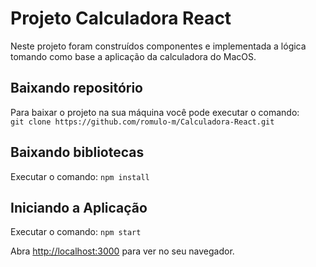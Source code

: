 # Projeto Calculadora React

Neste projeto foram construídos componentes e implementada a lógica tomando como base a aplicação da calculadora do MacOS.

## Baixando repositório
Para baixar o projeto na sua máquina você pode executar o comando:  
`git clone https://github.com/romulo-m/Calculadora-React.git`

## Baixando bibliotecas
Executar o comando: `npm install`
## Iniciando a Aplicação

Executar o comando: `npm start`


Abra [http://localhost:3000](http://localhost:3000) para ver no seu navegador.

